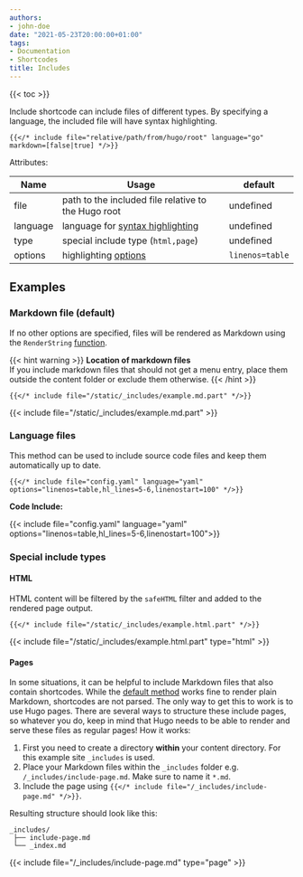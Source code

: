 ```yaml
---
authors:
- john-doe
date: "2021-05-23T20:00:00+01:00"
tags:
- Documentation
- Shortcodes
title: Includes
---
```


{{< toc >}}

Include shortcode can include files of different types. By specifying a language, the included file will have syntax highlighting.

```tpl
{{</* include file="relative/path/from/hugo/root" language="go" markdown=[false|true] */>}}
```

Attributes:

| Name     | Usage                                                                                                                               | default         |
| -------- | ----------------------------------------------------------------------------------------------------------------------------------- | --------------- |
| file     | path to the included file relative to the Hugo root                                                                                 | undefined       |
| language | language for [syntax highlighting](https://gohugo.io/content-management/syntax-highlighting/#list-of-chroma-highlighting-languages) | undefined       |
| type     | special include type (`html,page`)                                                                                                  | undefined       |
| options  | highlighting [options](https://gohugo.io/content-management/syntax-highlighting/#highlight-shortcode)                               | `linenos=table` |

## Examples

### Markdown file (default)

If no other options are specified, files will be rendered as Markdown using the `RenderString` [function](https://gohugo.io/functions/renderstring/).

{{< hint warning >}}
**Location of markdown files**\
If you include markdown files that should not get a menu entry, place them outside the content folder or exclude them otherwise.
{{< /hint >}}

```tpl
{{</* include file="/static/_includes/example.md.part" */>}}
```

<!-- prettier-ignore-start -->
<!-- spellchecker-disable -->
{{< include file="/static/_includes/example.md.part" >}}
<!-- spellchecker-enable -->
<!-- prettier-ignore-end -->

### Language files

This method can be used to include source code files and keep them automatically up to date.

```tpl
{{</* include file="config.yaml" language="yaml" options="linenos=table,hl_lines=5-6,linenostart=100" */>}}
```

**Code Include:**

<!-- prettier-ignore-start -->
<!-- spellchecker-disable -->
{{< include file="config.yaml" language="yaml" options="linenos=table,hl_lines=5-6,linenostart=100">}}
<!-- spellchecker-enable -->
<!-- prettier-ignore-end -->

### Special include types

#### HTML

HTML content will be filtered by the `safeHTML` filter and added to the rendered page output.

```tpl
{{</* include file="/static/_includes/example.html.part" */>}}
```

{{< include file="/static/_includes/example.html.part" type="html" >}}

#### Pages

In some situations, it can be helpful to include Markdown files that also contain shortcodes. While the [default method](#markdown-file-default) works fine to render plain Markdown, shortcodes are not parsed. The only way to get this to work is to use Hugo pages. There are several ways to structure these include pages, so whatever you do, keep in mind that Hugo needs to be able to render and serve these files as regular pages! How it works:

1. First you need to create a directory **within** your content directory. For this example site `_includes` is used.
2. Place your Markdown files within the `_includes` folder e.g. `/_includes/include-page.md`. Make sure to name it `*.md`.
3. Include the page using `{{</* include file="/_includes/include-page.md" */>}}`.

Resulting structure should look like this:

```Shell
_includes/
 ├── include-page.md
 └── _index.md
```

{{< include file="/_includes/include-page.md" type="page" >}}
